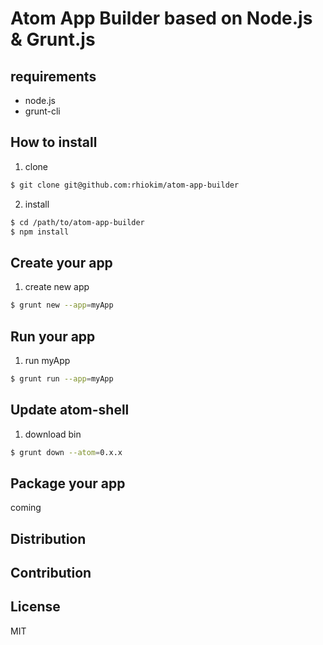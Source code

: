 # Atom App Builder based on Node.js & Grunt.js

## requirements

* node.js
* grunt-cli

## How to install

1. clone

```bash
$ git clone git@github.com:rhiokim/atom-app-builder
```

2. install

```bash
$ cd /path/to/atom-app-builder
$ npm install
```

## Create your app

1. create new app

```bash
$ grunt new --app=myApp
```

## Run your app

1. run myApp

```bash
$ grunt run --app=myApp
```

## Update atom-shell

1. download bin

```bash
$ grunt down --atom=0.x.x
```

## Package your app

coming


## Distribution

## Contribution

## License

MIT

